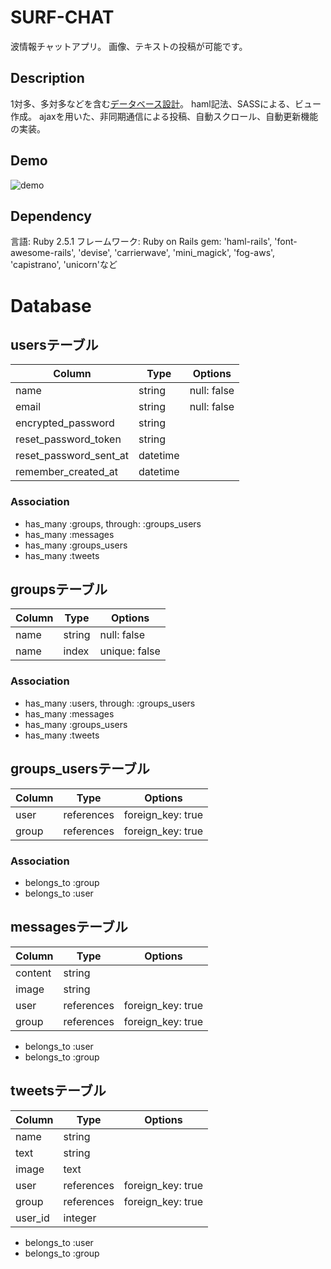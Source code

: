 SURF-CHAT
====
波情報チャットアプリ。
画像、テキストの投稿が可能です。

## Description
1対多、多対多などを含む[データベース設計](#Database)。
haml記法、SASSによる、ビュー作成。
ajaxを用いた、非同期通信による投稿、自動スクロール、自動更新機能の実装。


## Demo
![demo](https://gyazo.com/264e8150713da5c433ca818db2370374)

## Dependency
言語: Ruby 2.5.1
フレームワーク: Ruby on Rails
gem: 'haml-rails', 'font-awesome-rails', 'devise', 'carrierwave', 'mini_magick', 'fog-aws', 'capistrano', 'unicorn'など


# Database
## usersテーブル

|Column|Type|Options|
|------|----|-------|
|name|string|null: false|
|email|string|null: false|
|encrypted_password|string|
|reset_password_token|string|
|reset_password_sent_at|datetime|
|remember_created_at|datetime|


### Association
- has_many :groups, through: :groups_users
- has_many :messages
- has_many :groups_users
- has_many :tweets


## groupsテーブル

|Column|Type|Options|
|------|----|-------|
|name|string|null: false|
|name|index|unique: false|


### Association
- has_many :users, through: :groups_users
- has_many :messages
- has_many :groups_users
- has_many :tweets


## groups_usersテーブル

|Column|Type|Options|
|------|----|-------|
|user|references| foreign_key: true|
|group|references| foreign_key: true|

### Association
- belongs_to :group
- belongs_to :user


## messagesテーブル

|Column|Type|Options|
|------|----|-------|
|content|string|
|image|string|
|user|references| foreign_key: true|
|group|references| foreign_key: true|

- belongs_to :user
- belongs_to :group


## tweetsテーブル

|Column|Type|Options|
|------|----|-------|
|name|string|
|text|string|
|image|text|
|user|references| foreign_key: true|
|group|references| foreign_key: true|
|user_id|integer|

- belongs_to :user
- belongs_to :group
 

 